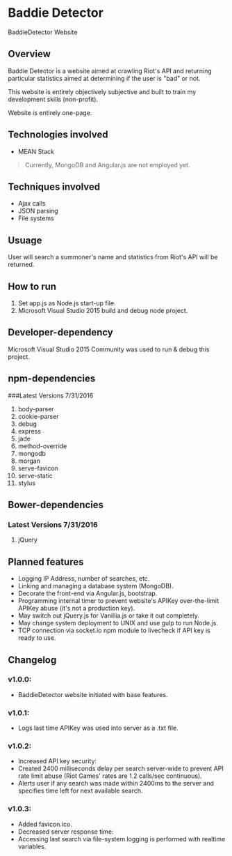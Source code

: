 ﻿# Baddie Detector
BaddieDetector Website

## Overview
Baddie Detector is a website aimed at crawling Riot's API and returning particular statistics aimed at determining if the user is "bad" or not.

This website is entirely objectively subjective and built to train my development skills (non-profit).

Website is entirely one-page.

## Technologies involved
* MEAN Stack

> Currently, MongoDB and Angular.js are not employed yet.

## Techniques involved
* Ajax calls
* JSON parsing
* File systems

## Usuage
User will search a summoner's name and statistics from Riot's API will be returned. 

## How to run
1. Set app.js as Node.js start-up file.
2. Microsoft Visual Studio 2015 build and debug node project.

## Developer-dependency
Microsoft Visual Studio 2015 Community was used to run & debug this project.

## npm-dependencies
###Latest Versions 7/31/2016
1. body-parser
2. cookie-parser
3. debug
4. express
5. jade
6. method-override
7. mongodb
8. morgan
9. serve-favicon
10. serve-static
11. stylus

## Bower-dependencies
### Latest Versions 7/31/2016
1. jQuery

## Planned features
* Logging IP Address, number of searches, etc.
* Linking and managing a database system (MongoDB). 
* Decorate the front-end via Angular.js, bootstrap.
* Programming internal timer to prevent website's APIKey over-the-limit APIKey abuse (it's not a production key).
* May switch out jQuery.js for Vanillia.js or take it out completely.
* May change system deployment to UNIX and use gulp to run Node.js.
* TCP connection via socket.io npm module to livecheck if API key is ready to use.

## Changelog
### v1.0.0: 
* BaddieDetector website initiated with base features.

### v1.0.1: 
* Logs last time APIKey was used into server as a .txt file.

### v1.0.2: 
* Increased API key security:
 * Created 2400 milliseconds delay per search server-wide to prevent API rate limit abuse (Riot Games' rates are 1.2 calls/sec continuous). 
 * Alerts user if any search was made within 2400ms to the server and specifies time left for next available search.

### v1.0.3:
* Added favicon.ico.
* Decreased server response time:
 * Accessing last search via file-system logging is performed with realtime variables.